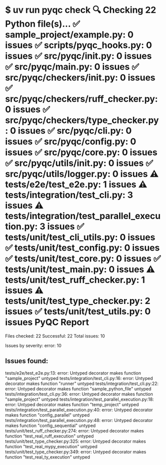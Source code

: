 $ uv run pyqc check
🔍 Checking 22 Python file(s)...
  ✅ sample_project/example.py: 0 issues
  ✅ scripts/pyqc_hooks.py: 0 issues
  ✅ src/pyqc/__init__.py: 0 issues
  ✅ src/pyqc/__main__.py: 0 issues
  ✅ src/pyqc/checkers/__init__.py: 0 issues
  ✅ src/pyqc/checkers/ruff_checker.py: 0 issues
  ✅ src/pyqc/checkers/type_checker.py: 0 issues
  ✅ src/pyqc/cli.py: 0 issues
  ✅ src/pyqc/config.py: 0 issues
  ✅ src/pyqc/core.py: 0 issues
  ✅ src/pyqc/utils/__init__.py: 0 issues
  ✅ src/pyqc/utils/logger.py: 0 issues
  ⚠️ tests/e2e/test_e2e.py: 1 issues
  ⚠️ tests/integration/test_cli.py: 3 issues
  ⚠️ tests/integration/test_parallel_execution.py: 3 issues
  ✅ tests/unit/test_cli_utils.py: 0 issues
  ✅ tests/unit/test_config.py: 0 issues
  ✅ tests/unit/test_core.py: 0 issues
  ✅ tests/unit/test_main.py: 0 issues
  ⚠️ tests/unit/test_ruff_checker.py: 1 issues
  ⚠️ tests/unit/test_type_checker.py: 2 issues
  ✅ tests/unit/test_utils.py: 0 issues
PyQC Report
==================================================
Files checked: 22
Successful: 22
Total issues: 10

Issues by severity:
  error: 10

Issues found:
------------------------------
tests/e2e/test_e2e.py:13: error: Untyped decorator makes function "sample_project" untyped
tests/integration/test_cli.py:16: error: Untyped decorator makes function "runner" untyped
tests/integration/test_cli.py:22: error: Untyped decorator makes function "sample_python_file"
untyped
tests/integration/test_cli.py:36: error: Untyped decorator makes function "sample_project" untyped
tests/integration/test_parallel_execution.py:18: error: Untyped decorator makes function
"temp_project" untyped
tests/integration/test_parallel_execution.py:40: error: Untyped decorator makes function
"config_parallel" untyped
tests/integration/test_parallel_execution.py:48: error: Untyped decorator makes function
"config_sequential" untyped
tests/unit/test_ruff_checker.py:274: error: Untyped decorator makes function
"test_real_ruff_execution" untyped
tests/unit/test_type_checker.py:325: error: Untyped decorator makes function
"test_real_mypy_execution" untyped
tests/unit/test_type_checker.py:349: error: Untyped decorator makes function
"test_real_ty_execution" untyped